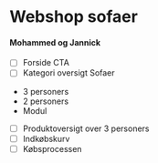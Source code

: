 # Webshop sofaer

#### Mohammed og Jannick


- [ ] Forside CTA
- [ ] Kategori oversigt Sofaer
* 3 personers
* 2 personers
* Modul
- [ ] Produktoversigt over 3 personers
- [ ] Indkøbskurv
- [ ] Købsprocessen
